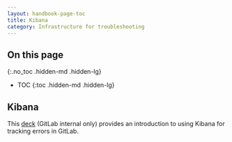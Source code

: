 ```yaml
---
layout: handbook-page-toc
title: Kibana
category: Infrastructure for troubleshooting
---
```


## On this page
{:.no_toc .hidden-md .hidden-lg}

- TOC
{:toc .hidden-md .hidden-lg}

## Kibana

This [deck](https://docs.google.com/presentation/d/1fXFsvHvDujQ3L7uVQCiJSyxQKDhcGDQ2_PhjjhWxwx4/edit?usp=sharing) (GitLab internal only) provides an introduction to using Kibana for tracking errors in GitLab.
